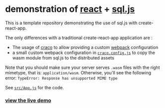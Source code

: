 # demonstration of [react](https://reactjs.org/) + [sql.js](https://github.com/sql-js/sql.js)

This is a template repository demonstrating the use of sql.js with create-react-app.

The only differences with a traditional create-react-app application are :

- The usage of [craco](https://github.com/gsoft-inc/craco) to allow providing a custom [webpack](https://webpack.js.org/) configuration
- a small custom webpack configuration in [`craco.config.js`](./craco.config.js) to copy the wasm module from sql.js to the distributed assets

Note that you should make sure your server serves `.wasm` files with the right mimetype, that is: `application/wasm`. Otherwise, you'll see the following error: `TypeError: Response has unsupported MIME type`

See [`src/App.js`](./src/App.js) for the code.

### [view the live demo](https://react-sqljs-demo.ophir.dev/)

